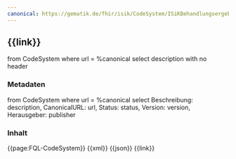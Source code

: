 ```yaml
---
canonical: https://gematik.de/fhir/isik/CodeSystem/ISiKBehandlungsergebnisRehaCS
---
```


## {{link}}

<fql output="inline">
from
	CodeSystem
where
	url = %canonical
select
	description
with
  no header
</fql>

### Metadaten

<fql output="transpose" headers="true">
from
	CodeSystem
where
	url = %canonical
select
	Beschreibung: description, CanonicalURL: url, Status: status, Version: version, Herausgeber: publisher
</fql>

### Inhalt

<tabs>
    <tab title="Darstellung">
    {{page:FQL-CodeSystem}}
    </tab>
    <tab title="XML">      
        {{xml}}
    </tab>
    <tab title="JSON">
        {{json}}
    </tab>
    <tab title="Link">
        {{link}}
    </tab>
</tabs>